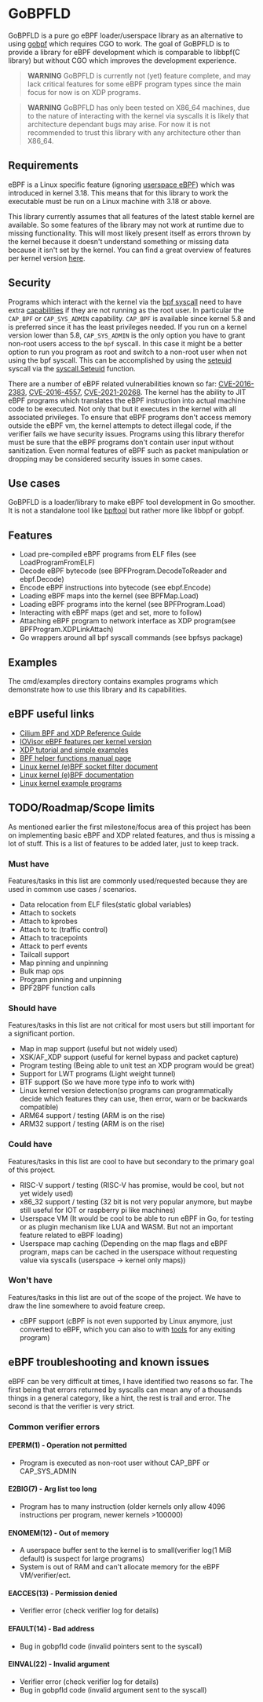 # GoBPFLD

GoBPFLD is a pure go eBPF loader/userspace library as an alternative to using [gobpf](https://github.com/iovisor/gobpf) which requires CGO to work. The goal of GoBPFLD is to provide a library for eBPF development which is comparable to libbpf(C library) but without CGO which improves the development experience.

> **WARNING** GoBPFLD is currently not (yet) feature complete, and may lack critical features for some eBPF program types since the main focus for now is on XDP programs.

> **WARNING** GoBPFLD has only been tested on X86_64 machines, due to the nature of interacting with the kernel via syscalls it is likely that architecture dependant bugs may arise. For now it is not recommended to trust this library with any architecture other than X86_64.

## Requirements

eBPF is a Linux specific feature (ignoring [userspace eBPF](https://github.com/generic-ebpf/generic-ebpf)) which was introduced in kernel 3.18. This means that for this library to work the executable must be run on a Linux machine with 3.18 or above.

This library currently assumes that all features of the latest stable kernel are available. So some features of the library may not work at runtime due to missing functionality. This will most likely present itself as errors thrown by the kernel because it doesn't understand something or missing data because it isn't set by the kernel. You can find a great overview of features per kernel version [here](https://github.com/iovisor/bcc/blob/master/docs/kernel-versions.md).

## Security

Programs which interact with the kernel via the [bpf syscall](https://man7.org/linux/man-pages/man2/bpf.2.html) need to have extra [capabilities](https://man7.org/linux/man-pages/man7/capabilities.7.html) if they are not running as the root user. In particular the `CAP_BPF` or `CAP_SYS_ADMIN` capability. `CAP_BPF` is available since kernel 5.8 and is preferred since it has the least privileges needed. If you run on a kernel version lower than 5.8, `CAP_SYS_ADMIN` is the only option you have to grant non-root users access to the `bpf` syscall. In this case it might be a better option to run you program as root and switch to a non-root user when not using the bpf syscall. This can be accomplished by using the [seteuid](https://man7.org/linux/man-pages/man3/seteuid.3p.html) syscall via the [syscall.Seteuid](https://golang.org/pkg/syscall/#Setuid) function.

There are a number of eBPF related vulnerabilities known so far: [CVE-2016-2383](https://cve.mitre.org/cgi-bin/cvename.cgi?name=CVE-2016-2383), [CVE-2016-4557](https://cve.mitre.org/cgi-bin/cvename.cgi?name=CVE-2016-4557), [CVE-2021-20268](https://cve.mitre.org/cgi-bin/cvename.cgi?name=CVE-2021-20268). The kernel has the ability to JIT eBPF programs which translates the eBPF instruction into actual machine code to be executed. Not only that but it executes in the kernel with all associated privileges. To ensure that eBPF programs don't access memory outside the eBPF vm, the kernel attempts to detect illegal code, if the verifier fails we have security issues. Programs using this library therefor must be sure that the eBPF programs don't contain user input without sanitization. Even normal features of eBPF such as packet manipulation or dropping may be considered security issues in some cases.

## Use cases

GoBPFLD is a loader/library to make eBPF tool development in Go smoother. It is not a standalone tool like [bpftool](https://manpages.ubuntu.com/manpages/focal/man8/bpftool-prog.8.html) but rather more like libbpf or gobpf.

## Features

* Load pre-compiled eBPF programs from ELF files (see LoadProgramFromELF)
* Decode eBPF bytecode (see BPFProgram.DecodeToReader and ebpf.Decode)
* Encode eBPF instructions into bytecode (see ebpf.Encode)
* Loading eBPF maps into the kernel (see BPFMap.Load)
* Loading eBPF programs into the kernel (see BPFProgram.Load)
* Interacting with eBPF maps (get and set, more to follow)
* Attaching eBPF program to network interface as XDP program(see BPFProgram.XDPLinkAttach)
* Go wrappers around all bpf syscall commands (see bpfsys package)

## Examples

The cmd/examples directory contains examples programs which demonstrate how to use this library and its capabilities.

## eBPF useful links

* [Cilium BPF and XDP Reference Guide](https://docs.cilium.io/en/stable/bpf/)
* [IOVisor eBPF features per kernel version](https://github.com/iovisor/bcc/blob/master/docs/kernel-versions.md)
* [XDP tutorial and simple examples](https://github.com/xdp-project/xdp-tutorial)
* [BPF helper functions manual page](https://man7.org/linux/man-pages/man7/bpf-helpers.7.html)
* [Linux kernel (e)BPF socket filter document](https://github.com/torvalds/linux/blob/master/Documentation/networking/filter.rst)
* [Linux kernel (e)BPF documentation](https://github.com/torvalds/linux/tree/master/Documentation/bpf)
* [Linux kernel example programs](https://github.com/torvalds/linux/tree/master/samples/bpf)

## TODO/Roadmap/Scope limits

As mentioned earlier the first milestone/focus area of this project has been on implementing basic eBPF and XDP related features, and thus is missing a lot of stuff. This is a list of features to be added later, just to keep track.

### Must have

Features/tasks in this list are commonly used/requested because they are used in common use cases / scenarios.

* Data relocation from ELF files(static global variables)
* Attach to sockets
* Attach to kprobes
* Attach to tc (traffic control)
* Attach to tracepoints
* Attack to perf events
* Tailcall support
* Map pinning and unpinning
* Bulk map ops
* Program pinning and unpinning
* BPF2BPF function calls

### Should have

Features/tasks in this list are not critical for most users but still important for a significant portion.

* Map in map support (useful but not widely used)
* XSK/AF_XDP support (useful for kernel bypass and packet capture)
* Program testing (Being able to unit test an XDP program would be great)
* Support for LWT programs (Light weight tunnel)
* BTF support (So we have more type info to work with)
* Linux kernel version detection(so programs can programmatically decide which features they can use, then error, warn or be backwards compatible)
* ARM64 support / testing (ARM is on the rise)
* ARM32 support / testing (ARM is on the rise)

### Could have

Features/tasks in this list are cool to have but secondary to the primary goal of this project.

* RISC-V support / testing (RISC-V has promise, would be cool, but not yet widely used)
* x86_32 support / testing (32 bit is not very popular anymore, but maybe still useful for IOT or raspberry pi like machines)
* Userspace VM (It would be cool to be able to run eBPF in Go, for testing or as plugin mechanism like LUA and WASM. But not an important feature related to eBPF loading)
* Userspace map caching (Depending on the map flags and eBPF program, maps can be cached in the userspace without requesting value via syscalls (userspace -> kernel only maps))

### Won't have

Features/tasks in this list are out of the scope of the project. We have to draw the line somewhere to avoid feature creep.

* cBPF support (cBPF is not even supported by Linux anymore, just converted to eBPF, which you can also to with [tools](https://github.com/cloudflare/cbpfc) for any exiting program)

## eBPF troubleshooting and known issues

eBPF can be very difficult at times, I have identified two reasons so far. The first being that errors returned by syscalls can mean any of a thousands things in a general category, like a hint, the rest is trail and error. The second is that the verifier is very strict.

### Common verifier errors

#### EPERM(1) - Operation not permitted

* Program is executed as non-root user without CAP_BPF or CAP_SYS_ADMIN

#### E2BIG(7) - Arg list too long

* Program has to many instruction (older kernels only allow 4096 instructions per program, newer kernels >100000)

#### ENOMEM(12) - Out of memory

* A userspace buffer sent to the kernel is to small(verifier log(1 MiB default) is suspect for large programs)
* System is out of RAM and can't allocate memory for the eBPF VM/verifier/ect.

#### EACCES(13) - Permission denied

* Verifier error (check verifier log for details)

#### EFAULT(14) - Bad address

* Bug in gobpfld code (invalid pointers sent to the syscall)

#### EINVAL(22) - Invalid argument

* Verifier error (check verifier log for details)
* Bug in gobpfld code (invalid argument sent to the syscall)
